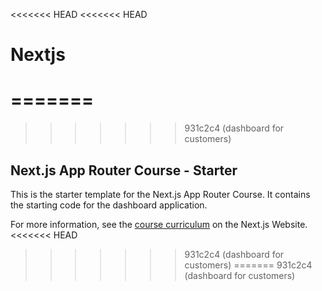 <<<<<<< HEAD
<<<<<<< HEAD
# Nextjs
=======
=======
>>>>>>> 931c2c4 (dashboard for customers)
## Next.js App Router Course - Starter

This is the starter template for the Next.js App Router Course. It contains the starting code for the dashboard application.

For more information, see the [course curriculum](https://nextjs.org/learn) on the Next.js Website.
<<<<<<< HEAD
>>>>>>> 931c2c4 (dashboard for customers)
=======
>>>>>>> 931c2c4 (dashboard for customers)
